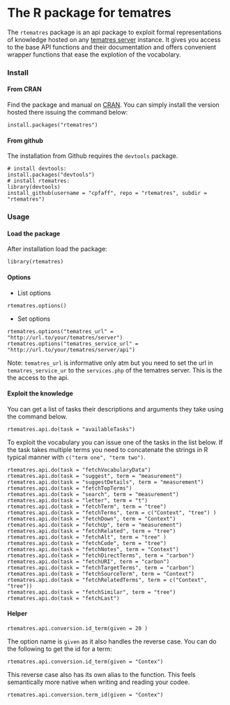 # The R package for tematres

The `rtematres` package is an api package to exploit formal representations of knowledge
hosted on any [tematres server](http://www.vocabularyserver.com/) instance.
It gives you access to the base API functions and their documentation and offers convenient
wrapper functions that ease the explotion of the vocabolary.

### Install

#### From CRAN

Find the package and manual on [CRAN](http://cran.r-project.org/web/packages/rtematres/index.html). You
can simply install the version hosted there issuing the command below:

```
install.packages("rtematres")
```

#### From github

The installation from Github requires the `devtools` package.

```
# install devtools:
install.packages("devtools")
# install rtematres:
library(devtools)
install_github(username = "cpfaff", repo = "rtematres", subdir = "rtematres")
```

### Usage

#### Load the package

After installation load the package:

```
library(rtematres)
```

#### Options

* List options

`rtematres.options()`

* Set options

`rtematres.options("tematres_url" = "http://url.to/your/tematres/server")`
`rtematres.options("tematres_service_url" = "http://url.to/your/tematres/server/api")`

Note: `tematres_url` is informative only atm but you need to set the url in `tematres_service_ur`
to the `services.php` of the tematres server. This is the the access to the api.


#### Exploit the knowledge

You can get a list of tasks their descriptions and arguments they take using
the command below.

```
rtematres.api.do(task = "availableTasks")
```

To exploit the vocabulary you can issue one of the tasks in the list below. If
the task takes multiple terms you need to concatenate the strings in R typical
manner with `c("term one", "term two")`.

```
rtematres.api.do(task = "fetchVocabularyData")
rtematres.api.do(task = "suggest", term = "measurement")
rtematres.api.do(task = "suggestDetails", term = "measurement")
rtematres.api.do(task = "fetchTopTerms")
rtematres.api.do(task = "search", term = "measurement")
rtematres.api.do(task = "letter", term = "t")
rtematres.api.do(task = "fetchTerm", term = "tree")
rtematres.api.do(task = "fetchTerms", term = c("Context", "tree") )
rtematres.api.do(task = "fetchDown", term = "Context")
rtematres.api.do(task = "fetchUp", term = "measurement")
rtematres.api.do(task = "fetchRelated", term = "tree")
rtematres.api.do(task = "fetchAlt", term = "tree" )
rtematres.api.do(task = "fetchCode", term = "tree")
rtematres.api.do(task = "fetchNotes", term = "Context")
rtematres.api.do(task = "fetchDirectTerms", term = "carbon")
rtematres.api.do(task = "fetchURI", term = "carbon")
rtematres.api.do(task = "fetchTargetTerms", term = "carbon")
rtematres.api.do(task = "fetchSourceTerm", term = "Context")
rtematres.api.do(task = "fetchRelatedTerms", term = c("Context", "tree"))
rtematres.api.do(task = "fetchSimilar", term = "tree")
rtematres.api.do(task = "fetchLast")
```

#### Helper

```
rtematres.api.conversion.id_term(given = 20 )
```

The option name is `given` as it also handles the reverse case. You can do the
following to get the id for a term:

```
rtematres.api.conversion.id_term(given = "Contex")
```

This reverse case also has its own alias to the function. This feels semantically
more native when writing and reading your codee.

```
rtematres.api.conversion.term_id(given = "Contex")
```

